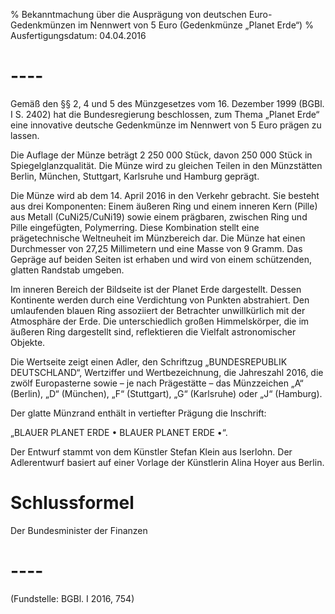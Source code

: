 % Bekanntmachung über die Ausprägung von deutschen Euro-Gedenkmünzen im Nennwert von 5 Euro (Gedenkmünze „Planet Erde“)
% Ausfertigungsdatum: 04.04.2016
 
# ----

Gemäß den §§ 2, 4 und 5 des Münzgesetzes vom 16. Dezember 1999 (BGBl. I S. 2402) hat die Bundesregierung beschlossen, zum Thema „Planet Erde“ eine innovative deutsche Gedenkmünze im Nennwert von 5 Euro prägen zu lassen.

Die Auflage der Münze beträgt 2 250 000 Stück, davon 250 000 Stück in Spiegelglanzqualität. Die Münze wird zu gleichen Teilen in den Münzstätten Berlin, München, Stuttgart, Karlsruhe und Hamburg geprägt.

Die Münze wird ab dem 14. April 2016 in den Verkehr gebracht. Sie besteht aus drei Komponenten: Einem äußeren Ring und einem inneren Kern (Pille) aus Metall (CuNi25/CuNi19) sowie einem prägbaren, zwischen Ring und Pille eingefügten, Polymerring. Diese Kombination stellt eine prägetechnische Weltneuheit im Münzbereich dar. Die Münze hat einen Durchmesser von 27,25 Millimetern und eine Masse von 9 Gramm. Das Gepräge auf beiden Seiten ist erhaben und wird von einem schützenden, glatten Randstab umgeben.

Im inneren Bereich der Bildseite ist der Planet Erde dargestellt. Dessen Kontinente werden durch eine Verdichtung von Punkten abstrahiert. Den umlaufenden blauen Ring assoziiert der Betrachter unwillkürlich mit der Atmosphäre der Erde. Die unterschiedlich großen Himmelskörper, die im äußeren Ring dargestellt sind, reflektieren die Vielfalt astronomischer Objekte.

Die Wertseite zeigt einen Adler, den Schriftzug „BUNDESREPUBLIK DEUTSCHLAND“, Wertziffer und Wertbezeichnung, die Jahreszahl 2016, die zwölf Europasterne sowie – je nach Prägestätte – das Münzzeichen „A“ (Berlin), „D“ (München), „F“ (Stuttgart), „G“ (Karlsruhe) oder „J“ (Hamburg).

Der glatte Münzrand enthält in vertiefter Prägung die Inschrift:

„BLAUER PLANET ERDE • BLAUER PLANET ERDE •“.

Der Entwurf stammt von dem Künstler Stefan Klein aus Iserlohn. Der Adlerentwurf basiert auf einer Vorlage der Künstlerin Alina Hoyer aus Berlin.

# Schlussformel

Der Bundesminister der Finanzen

# ----

(Fundstelle: BGBl. I 2016, 754)
